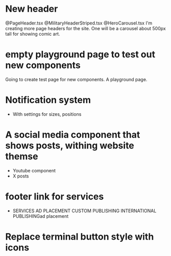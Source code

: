 
# New header 
@PageHeader.tsx @MilitaryHeaderStriped.tsx @HeroCarousel.tsx I'm creating more page headers for the site. One will be a carousel about 500px tall for showing comic art. 

# empty playground page to test out new components
Going to create test page for new components. A playground page.

# Notification system
- With settings for sizes, positions 

# A social media component that shows posts, withing website themse
- Youtube component
- X posts

# footer link for services
- SERVICES
AD PLACEMENT
CUSTOM PUBLISHING
INTERNATIONAL PUBLISHINGad placement

# Replace terminal button style with icons 